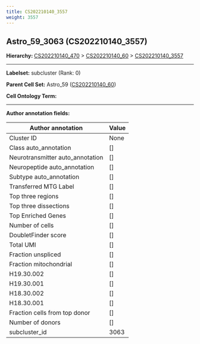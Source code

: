 ```yaml
---
title: CS202210140_3557
weight: 3557
---
```

## Astro_59_3063 (CS202210140_3557)
<b>Hierarchy: </b>
[CS202210140_470](../CS202210140_470) >
[CS202210140_60](../CS202210140_60) >
[CS202210140_3557](../CS202210140_3557)

---


**Labelset:** subcluster (Rank: 0)

**Parent Cell Set:** Astro_59 ([CS202210140_60](../CS202210140_60))



**Cell Ontology Term:** 

[MARKER GENES.]: #


---

[TRANSFERRED ANNOTATIONS.]: #


[AUTHOR ANNOTATION FIELDS.]: #


**Author annotation fields:**

| Author annotation | Value |
|-------------------|-------|
|Cluster ID|None|
|Class auto_annotation|[]|
|Neurotransmitter auto_annotation|[]|
|Neuropeptide auto_annotation|[]|
|Subtype auto_annotation|[]|
|Transferred MTG Label|[]|
|Top three regions|[]|
|Top three dissections|[]|
|Top Enriched Genes|[]|
|Number of cells|[]|
|DoubletFinder score|[]|
|Total UMI|[]|
|Fraction unspliced|[]|
|Fraction mitochondrial|[]|
|H19.30.002|[]|
|H19.30.001|[]|
|H18.30.002|[]|
|H18.30.001|[]|
|Fraction cells from top donor|[]|
|Number of donors|[]|
|subcluster_id|3063|
